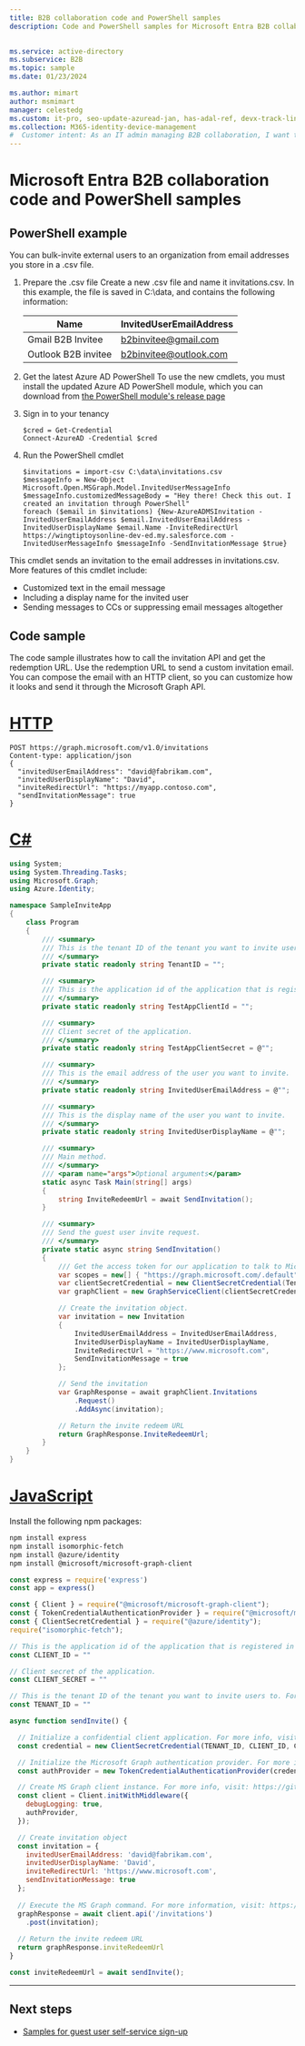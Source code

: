 ```yaml
---
title: B2B collaboration code and PowerShell samples
description: Code and PowerShell samples for Microsoft Entra B2B collaboration

 
ms.service: active-directory
ms.subservice: B2B
ms.topic: sample
ms.date: 01/23/2024

ms.author: mimart
author: msmimart
manager: celestedg
ms.custom: it-pro, seo-update-azuread-jan, has-adal-ref, devx-track-linux, has-azure-ad-ps-ref
ms.collection: M365-identity-device-management
#  Customer intent: As an IT admin managing B2B collaboration, I want to bulk-invite external users to my organization by using PowerShell or by uploading a .csv file to the admin center or portal, so that I can streamline the onboarding process and save time.
---
```


# Microsoft Entra B2B collaboration code and PowerShell samples

## PowerShell example

You can bulk-invite external users to an organization from email addresses you store in a .csv file.

1. Prepare the .csv file
   Create a new .csv file and name it invitations.csv. In this example, the file is saved in C:\data, and contains the following information:

   Name                  |  InvitedUserEmailAddress
   --------------------- | --------------------------
   Gmail B2B Invitee     | b2binvitee@gmail.com
   Outlook B2B invitee   | b2binvitee@outlook.com


2. Get the latest Azure AD PowerShell
   To use the new cmdlets, you must install the updated Azure AD PowerShell module, which you can download from [the PowerShell module's release page](https://www.powershellgallery.com/packages/AzureADPreview)

3. Sign in to your tenancy

    ```azurepowershell-interactive
    $cred = Get-Credential
    Connect-AzureAD -Credential $cred
    ```

4. Run the PowerShell cmdlet

   ```azurepowershell-interactive
   $invitations = import-csv C:\data\invitations.csv
   $messageInfo = New-Object Microsoft.Open.MSGraph.Model.InvitedUserMessageInfo
   $messageInfo.customizedMessageBody = "Hey there! Check this out. I created an invitation through PowerShell"
   foreach ($email in $invitations) {New-AzureADMSInvitation -InvitedUserEmailAddress $email.InvitedUserEmailAddress -InvitedUserDisplayName $email.Name -InviteRedirectUrl https://wingtiptoysonline-dev-ed.my.salesforce.com -InvitedUserMessageInfo $messageInfo -SendInvitationMessage $true}
   ```

This cmdlet sends an invitation to the email addresses in invitations.csv. More features of this cmdlet include:

- Customized text in the email message
- Including a display name for the invited user
- Sending messages to CCs or suppressing email messages altogether

## Code sample

The code sample illustrates how to call the invitation API and get the redemption URL. Use the redemption URL to send a custom invitation email. You can compose the email with an HTTP client, so you can customize how it looks and send it through the Microsoft Graph API.


# [HTTP](#tab/http)

```http
POST https://graph.microsoft.com/v1.0/invitations
Content-type: application/json
{
  "invitedUserEmailAddress": "david@fabrikam.com",
  "invitedUserDisplayName": "David",
  "inviteRedirectUrl": "https://myapp.contoso.com",
  "sendInvitationMessage": true
}
```

# [C#](#tab/csharp)

```csharp
using System;
using System.Threading.Tasks;
using Microsoft.Graph;
using Azure.Identity;

namespace SampleInviteApp
{
    class Program
    {
        /// <summary>
        /// This is the tenant ID of the tenant you want to invite users to.
        /// </summary>
        private static readonly string TenantID = "";

        /// <summary>
        /// This is the application id of the application that is registered in the above tenant.
        /// </summary>
        private static readonly string TestAppClientId = "";

        /// <summary>
        /// Client secret of the application.
        /// </summary>
        private static readonly string TestAppClientSecret = @"";

        /// <summary>
        /// This is the email address of the user you want to invite.
        /// </summary>
        private static readonly string InvitedUserEmailAddress = @"";

        /// <summary>
        /// This is the display name of the user you want to invite.
        /// </summary>
        private static readonly string InvitedUserDisplayName = @"";

        /// <summary>
        /// Main method.
        /// </summary>
        /// <param name="args">Optional arguments</param>
        static async Task Main(string[] args)
        {
            string InviteRedeemUrl = await SendInvitation();
        }

        /// <summary>
        /// Send the guest user invite request.
        /// </summary>
        private static async string SendInvitation()
        {
            /// Get the access token for our application to talk to Microsoft Graph.
            var scopes = new[] { "https://graph.microsoft.com/.default" };
            var clientSecretCredential = new ClientSecretCredential(TenantID, TestAppClientId, TestAppClientSecret);
            var graphClient = new GraphServiceClient(clientSecretCredential, scopes);

            // Create the invitation object.
            var invitation = new Invitation
            {
                InvitedUserEmailAddress = InvitedUserEmailAddress,
                InvitedUserDisplayName = InvitedUserDisplayName,
                InviteRedirectUrl = "https://www.microsoft.com",
                SendInvitationMessage = true
            };

            // Send the invitation 
            var GraphResponse = await graphClient.Invitations
                .Request()
                .AddAsync(invitation);

            // Return the invite redeem URL
            return GraphResponse.InviteRedeemUrl;
        }
    }
}
```

# [JavaScript](#tab/javascript)

Install the following npm packages:

```bash
npm install express
npm install isomorphic-fetch
npm install @azure/identity
npm install @microsoft/microsoft-graph-client
```

```javascript
const express = require('express')
const app = express()

const { Client } = require("@microsoft/microsoft-graph-client");
const { TokenCredentialAuthenticationProvider } = require("@microsoft/microsoft-graph-client/authProviders/azureTokenCredentials");
const { ClientSecretCredential } = require("@azure/identity");
require("isomorphic-fetch");

// This is the application id of the application that is registered in the above tenant.
const CLIENT_ID = ""

// Client secret of the application.
const CLIENT_SECRET = ""

// This is the tenant ID of the tenant you want to invite users to. For example fabrikam.onmicrosoft.com
const TENANT_ID = ""

async function sendInvite() {

  // Initialize a confidential client application. For more info, visit: https://github.com/Azure/azure-sdk-for-js/blob/main/sdk/identity/identity/samples/AzureIdentityExamples.md#authenticating-a-service-principal-with-a-client-secret
  const credential = new ClientSecretCredential(TENANT_ID, CLIENT_ID, CLIENT_SECRET);

  // Initialize the Microsoft Graph authentication provider. For more info, visit: https://learn.microsoft.com/graph/sdks/choose-authentication-providers?tabs=Javascript#using--for-server-side-applications
  const authProvider = new TokenCredentialAuthenticationProvider(credential, { scopes: ['https://graph.microsoft.com/.default'] });

  // Create MS Graph client instance. For more info, visit: https://github.com/microsoftgraph/msgraph-sdk-javascript/blob/dev/docs/CreatingClientInstance.md
  const client = Client.initWithMiddleware({
    debugLogging: true,
    authProvider,
  });

  // Create invitation object
  const invitation = {
    invitedUserEmailAddress: 'david@fabrikam.com',
    invitedUserDisplayName: 'David',
    inviteRedirectUrl: 'https://www.microsoft.com',
    sendInvitationMessage: true
  };
  
  // Execute the MS Graph command. For more information, visit: https://learn.microsoft.com/graph/api/invitation-post
  graphResponse = await client.api('/invitations')
    .post(invitation);
  
  // Return the invite redeem URL
  return graphResponse.inviteRedeemUrl
}

const inviteRedeemUrl = await sendInvite();

```

---

## Next steps

- [Samples for guest user self-service sign-up](code-samples-self-service-sign-up.md)
